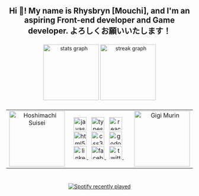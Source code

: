<h2 align="center">Hi 👋! My name is Rhysbryn [Mouchi], and I'm an aspiring Front-end developer and Game developer.  よろしくお願いいたします！</h2>

###

<div align="center">
  <img src="https://github-readme-stats.vercel.app/api?username=Mouchii&hide_title=false&hide_rank=false&show_icons=true&include_all_commits=true&count_private=true&disable_animations=false&theme=dracula&locale=en&hide_border=false" height="150" alt="stats graph"  />
  <img src="https://streak-stats.demolab.com?user=Mouchii&locale=en&mode=daily&theme=dracula&hide_border=false&border_radius=5" height="150" alt="streak graph"  />
</div>

###

<table align="center">
  <tr>
    <td align="center" valign="middle">
      <img height="150" src="https://pbs.twimg.com/profile_images/1842163563248640000/VJpt-jwm_400x400.jpg" alt="Hoshimachi Suisei" />
    </td>
    <td align="center" valign="middle">
      <div>
        <img src="https://cdn.jsdelivr.net/gh/devicons/devicon/icons/javascript/javascript-original.svg" height="35" alt="javascript logo" />
          &nbsp;
        <img src="https://cdn.jsdelivr.net/gh/devicons/devicon/icons/typescript/typescript-original.svg" height="35" alt="typescript logo" />
          &nbsp;
        <img src="https://cdn.jsdelivr.net/gh/devicons/devicon/icons/react/react-original.svg" height="35" alt="react logo" />
          &nbsp;
        <img src="https://cdn.jsdelivr.net/gh/devicons/devicon/icons/html5/html5-original.svg" height="35" alt="html5 logo" />
          &nbsp;
        <img src="https://cdn.jsdelivr.net/gh/devicons/devicon/icons/css3/css3-original.svg" height="35" alt="css3 logo" />
          &nbsp;
        <img src="https://cdn.jsdelivr.net/gh/devicons/devicon/icons/godot/godot-original.svg" height="35" alt="godot logo" />
          &nbsp;
      </div>
      <div>
        <a href="https://www.linkedin.com/in/rhysbryn-cabural-b4a552325/" target="_blank">
          <img src="https://img.shields.io/static/v1?message=LinkedIn&logo=linkedin&label=&color=0077B5&logoColor=white&labelColor=&style=for-the-badge" height="35" alt="linkedin logo" />
        </a>
          &nbsp;
        <a href="https://www.facebook.com/Rhysbryn" target="_blank">
          <img src="https://img.shields.io/static/v1?message=Facebook&logo=facebook&label=&color=1877F2&logoColor=white&labelColor=&style=for-the-badge" height="35" alt="facebook logo" />
        </a>
          &nbsp;
        <a href="https://x.com/Rheezbrine" target="_blank">
          <img src="https://img.shields.io/static/v1?message=Twitter&logo=twitter&label=&color=1DA1F2&logoColor=white&labelColor=&style=for-the-badge" height="35" alt="twitter logo" />
        </a>
          &nbsp;
      </div>
    </td>
    <td align="center" valign="middle">
      <img height="150" src="https://external-content.duckduckgo.com/iu/?u=https%3A%2F%2Flookaside.fbsbx.com%2Flookaside%2Fcrawler%2Fmedia%2F%3Fmedia_id%3D122170004834368228&f=1&nofb=1&ipt=1f5c5ecb7772aef79cd58b8376efa6a791c7bd43a05758eb4bd5dea0e556d821" alt="Gigi Murin" />
    </td>
  </tr>
</table>

###

<div align="center">
  
</div>

###

<br clear="both">

<div align="center">
  <a href="https://open.spotify.com/user/21xmdczfztkdmbnsntchdieiy">
    <img src="https://spotify-recently-played-readme.vercel.app/api?user=21xmdczfztkdmbnsntchdieiy&count=5&unique=true&width=750" alt="Spotify recently played"  />
  </a>
</div>

###